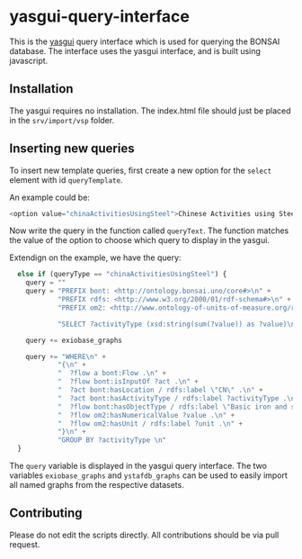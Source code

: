 # yasgui-query-interface

This is the [yasgui](https://triply.cc/docs/yasgui-api) query interface which is used for querying the BONSAI database.
The interface uses the yasgui interface, and is built using javascript.

## Installation

The yasgui requires no installation. The index.html file should just be placed in the `srv/import/vsp` folder.

## Inserting new queries

To insert new template queries, first create a new option for the `select` element with id `queryTemplate`.

An example could be:
```javascript
<option value="chinaActivitiesUsingSteel">Chinese Activities using Steel</option>
```

Now write the query in the function called `queryText`.
The function matches the value of the option to choose which query to display in the yasgui.

Extendign on the example, we have the query:
```javascript
  else if (queryType == "chinaActivitiesUsingSteel") {
    query = ""
    query = "PREFIX bont: <http://ontology.bonsai.uno/core#>\n" +
            "PREFIX rdfs: <http://www.w3.org/2000/01/rdf-schema#>\n" +
            "PREFIX om2: <http://www.ontology-of-units-of-measure.org/resource/om-2/>\n\n" +

            "SELECT ?activityType (xsd:string(sum(?value)) as ?value)\n"

    query += exiobase_graphs

    query += "WHERE\n" +
            "{\n" +
            "  ?flow a bont:Flow .\n" +
            "  ?flow bont:isInputOf ?act .\n" +
            "  ?act bont:hasLocation / rdfs:label \"CN\" .\n" +
            "  ?act bont:hasActivityType / rdfs:label ?activityType .\n" +
            "  ?flow bont:hasObjectType / rdfs:label \"Basic iron and steel and of ferro-alloys and first products thereof\" .\n" +
            "  ?flow om2:hasNumericalValue ?value .\n" +
            "  ?flow om2:hasUnit / rdfs:label ?unit .\n" +
            "}\n" +
            "GROUP BY ?activityType \n"
  }
```

The `query` variable is displayed in the yasgui query interface.
The two variables `exiobase_graphs` and `ystafdb_graphs` can be used to easily import all 
named graphs from the respective datasets. 

## Contributing
Please do not edit the scripts directly. All contributions should be via pull request. 

